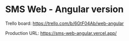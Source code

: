 # SMS Web - Angular version

Trello board: https://trello.com/b/6GtF04Ab/web-angular

Production URL: https://sms-web-angular.vercel.app/